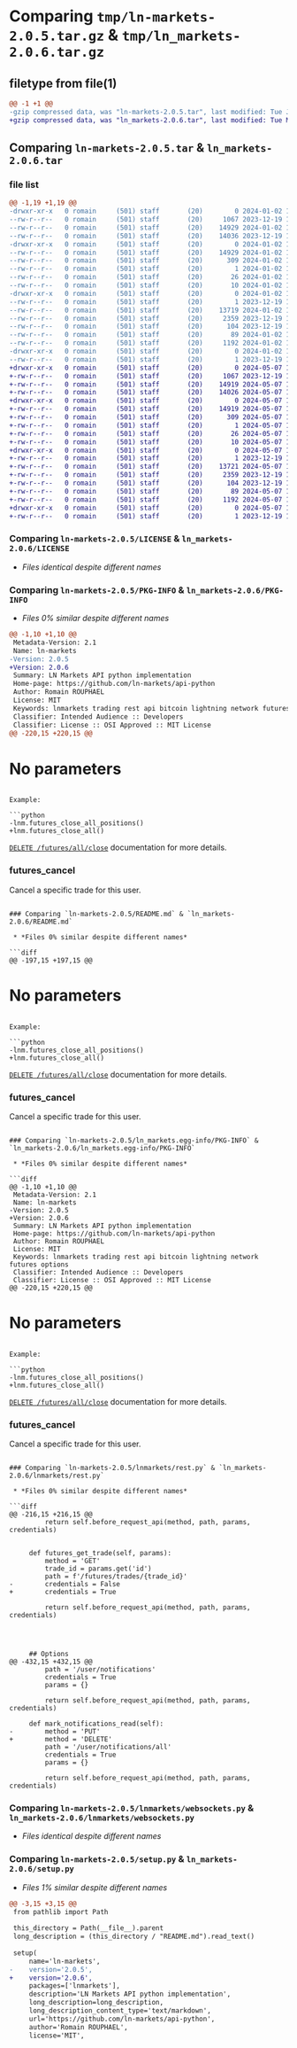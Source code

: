 # Comparing `tmp/ln-markets-2.0.5.tar.gz` & `tmp/ln_markets-2.0.6.tar.gz`

## filetype from file(1)

```diff
@@ -1 +1 @@
-gzip compressed data, was "ln-markets-2.0.5.tar", last modified: Tue Jan  2 15:18:16 2024, max compression
+gzip compressed data, was "ln_markets-2.0.6.tar", last modified: Tue May  7 16:29:45 2024, max compression
```

## Comparing `ln-markets-2.0.5.tar` & `ln_markets-2.0.6.tar`

### file list

```diff
@@ -1,19 +1,19 @@
-drwxr-xr-x   0 romain     (501) staff       (20)        0 2024-01-02 15:18:16.399321 ln-markets-2.0.5/
--rw-r--r--   0 romain     (501) staff       (20)     1067 2023-12-19 14:58:01.000000 ln-markets-2.0.5/LICENSE
--rw-r--r--   0 romain     (501) staff       (20)    14929 2024-01-02 15:18:16.399109 ln-markets-2.0.5/PKG-INFO
--rw-r--r--   0 romain     (501) staff       (20)    14036 2023-12-19 14:58:01.000000 ln-markets-2.0.5/README.md
-drwxr-xr-x   0 romain     (501) staff       (20)        0 2024-01-02 15:18:16.398916 ln-markets-2.0.5/ln_markets.egg-info/
--rw-r--r--   0 romain     (501) staff       (20)    14929 2024-01-02 15:18:16.000000 ln-markets-2.0.5/ln_markets.egg-info/PKG-INFO
--rw-r--r--   0 romain     (501) staff       (20)      309 2024-01-02 15:18:16.000000 ln-markets-2.0.5/ln_markets.egg-info/SOURCES.txt
--rw-r--r--   0 romain     (501) staff       (20)        1 2024-01-02 15:18:16.000000 ln-markets-2.0.5/ln_markets.egg-info/dependency_links.txt
--rw-r--r--   0 romain     (501) staff       (20)       26 2024-01-02 15:18:16.000000 ln-markets-2.0.5/ln_markets.egg-info/requires.txt
--rw-r--r--   0 romain     (501) staff       (20)       10 2024-01-02 15:18:16.000000 ln-markets-2.0.5/ln_markets.egg-info/top_level.txt
-drwxr-xr-x   0 romain     (501) staff       (20)        0 2024-01-02 15:18:16.398639 ln-markets-2.0.5/lnmarkets/
--rw-r--r--   0 romain     (501) staff       (20)        1 2023-12-19 14:58:01.000000 ln-markets-2.0.5/lnmarkets/__init__.py
--rw-r--r--   0 romain     (501) staff       (20)    13719 2024-01-02 15:17:54.000000 ln-markets-2.0.5/lnmarkets/rest.py
--rw-r--r--   0 romain     (501) staff       (20)     2359 2023-12-19 14:58:01.000000 ln-markets-2.0.5/lnmarkets/websockets.py
--rw-r--r--   0 romain     (501) staff       (20)      104 2023-12-19 14:58:01.000000 ln-markets-2.0.5/pyproject.toml
--rw-r--r--   0 romain     (501) staff       (20)       89 2024-01-02 15:18:16.399482 ln-markets-2.0.5/setup.cfg
--rw-r--r--   0 romain     (501) staff       (20)     1192 2024-01-02 15:17:54.000000 ln-markets-2.0.5/setup.py
-drwxr-xr-x   0 romain     (501) staff       (20)        0 2024-01-02 15:18:16.398760 ln-markets-2.0.5/tests/
--rw-r--r--   0 romain     (501) staff       (20)        1 2023-12-19 14:58:01.000000 ln-markets-2.0.5/tests/test_node_state.py
+drwxr-xr-x   0 romain     (501) staff       (20)        0 2024-05-07 16:29:45.937348 ln_markets-2.0.6/
+-rw-r--r--   0 romain     (501) staff       (20)     1067 2023-12-19 14:58:01.000000 ln_markets-2.0.6/LICENSE
+-rw-r--r--   0 romain     (501) staff       (20)    14919 2024-05-07 16:29:45.937222 ln_markets-2.0.6/PKG-INFO
+-rw-r--r--   0 romain     (501) staff       (20)    14026 2024-05-07 16:29:24.000000 ln_markets-2.0.6/README.md
+drwxr-xr-x   0 romain     (501) staff       (20)        0 2024-05-07 16:29:45.936995 ln_markets-2.0.6/ln_markets.egg-info/
+-rw-r--r--   0 romain     (501) staff       (20)    14919 2024-05-07 16:29:45.000000 ln_markets-2.0.6/ln_markets.egg-info/PKG-INFO
+-rw-r--r--   0 romain     (501) staff       (20)      309 2024-05-07 16:29:45.000000 ln_markets-2.0.6/ln_markets.egg-info/SOURCES.txt
+-rw-r--r--   0 romain     (501) staff       (20)        1 2024-05-07 16:29:45.000000 ln_markets-2.0.6/ln_markets.egg-info/dependency_links.txt
+-rw-r--r--   0 romain     (501) staff       (20)       26 2024-05-07 16:29:45.000000 ln_markets-2.0.6/ln_markets.egg-info/requires.txt
+-rw-r--r--   0 romain     (501) staff       (20)       10 2024-05-07 16:29:45.000000 ln_markets-2.0.6/ln_markets.egg-info/top_level.txt
+drwxr-xr-x   0 romain     (501) staff       (20)        0 2024-05-07 16:29:45.936687 ln_markets-2.0.6/lnmarkets/
+-rw-r--r--   0 romain     (501) staff       (20)        1 2023-12-19 14:58:01.000000 ln_markets-2.0.6/lnmarkets/__init__.py
+-rw-r--r--   0 romain     (501) staff       (20)    13721 2024-05-07 16:29:24.000000 ln_markets-2.0.6/lnmarkets/rest.py
+-rw-r--r--   0 romain     (501) staff       (20)     2359 2023-12-19 14:58:01.000000 ln_markets-2.0.6/lnmarkets/websockets.py
+-rw-r--r--   0 romain     (501) staff       (20)      104 2023-12-19 14:58:01.000000 ln_markets-2.0.6/pyproject.toml
+-rw-r--r--   0 romain     (501) staff       (20)       89 2024-05-07 16:29:45.937525 ln_markets-2.0.6/setup.cfg
+-rw-r--r--   0 romain     (501) staff       (20)     1192 2024-05-07 16:29:24.000000 ln_markets-2.0.6/setup.py
+drwxr-xr-x   0 romain     (501) staff       (20)        0 2024-05-07 16:29:45.936812 ln_markets-2.0.6/tests/
+-rw-r--r--   0 romain     (501) staff       (20)        1 2023-12-19 14:58:01.000000 ln_markets-2.0.6/tests/test_node_state.py
```

### Comparing `ln-markets-2.0.5/LICENSE` & `ln_markets-2.0.6/LICENSE`

 * *Files identical despite different names*

### Comparing `ln-markets-2.0.5/PKG-INFO` & `ln_markets-2.0.6/PKG-INFO`

 * *Files 0% similar despite different names*

```diff
@@ -1,10 +1,10 @@
 Metadata-Version: 2.1
 Name: ln-markets
-Version: 2.0.5
+Version: 2.0.6
 Summary: LN Markets API python implementation
 Home-page: https://github.com/ln-markets/api-python
 Author: Romain ROUPHAEL
 License: MIT
 Keywords: lnmarkets trading rest api bitcoin lightning network futures options
 Classifier: Intended Audience :: Developers
 Classifier: License :: OSI Approved :: MIT License
@@ -220,15 +220,15 @@
 ```
 # No parameters
 ```
 
 Example:
 
 ```python
-lnm.futures_close_all_positions()
+lnm.futures_close_all()
 ```
 
 [`DELETE /futures/all/close`](https://docs.lnmarkets.com/api/v2) documentation for more details.
 
 ### futures_cancel
 
 Cancel a specific trade for this user.
```

### Comparing `ln-markets-2.0.5/README.md` & `ln_markets-2.0.6/README.md`

 * *Files 0% similar despite different names*

```diff
@@ -197,15 +197,15 @@
 ```
 # No parameters
 ```
 
 Example:
 
 ```python
-lnm.futures_close_all_positions()
+lnm.futures_close_all()
 ```
 
 [`DELETE /futures/all/close`](https://docs.lnmarkets.com/api/v2) documentation for more details.
 
 ### futures_cancel
 
 Cancel a specific trade for this user.
```

### Comparing `ln-markets-2.0.5/ln_markets.egg-info/PKG-INFO` & `ln_markets-2.0.6/ln_markets.egg-info/PKG-INFO`

 * *Files 0% similar despite different names*

```diff
@@ -1,10 +1,10 @@
 Metadata-Version: 2.1
 Name: ln-markets
-Version: 2.0.5
+Version: 2.0.6
 Summary: LN Markets API python implementation
 Home-page: https://github.com/ln-markets/api-python
 Author: Romain ROUPHAEL
 License: MIT
 Keywords: lnmarkets trading rest api bitcoin lightning network futures options
 Classifier: Intended Audience :: Developers
 Classifier: License :: OSI Approved :: MIT License
@@ -220,15 +220,15 @@
 ```
 # No parameters
 ```
 
 Example:
 
 ```python
-lnm.futures_close_all_positions()
+lnm.futures_close_all()
 ```
 
 [`DELETE /futures/all/close`](https://docs.lnmarkets.com/api/v2) documentation for more details.
 
 ### futures_cancel
 
 Cancel a specific trade for this user.
```

### Comparing `ln-markets-2.0.5/lnmarkets/rest.py` & `ln_markets-2.0.6/lnmarkets/rest.py`

 * *Files 0% similar despite different names*

```diff
@@ -216,15 +216,15 @@
         return self.before_request_api(method, path, params, credentials)
     
     
     def futures_get_trade(self, params):
         method = 'GET'
         trade_id = params.get('id')  
         path = f'/futures/trades/{trade_id}'
-        credentials = False
+        credentials = True
 
         return self.before_request_api(method, path, params, credentials)
 
     
 
 
     ## Options
@@ -432,15 +432,15 @@
         path = '/user/notifications'
         credentials = True
         params = {}
         
         return self.before_request_api(method, path, params, credentials)
     
     def mark_notifications_read(self):
-        method = 'PUT'
+        method = 'DELETE'
         path = '/user/notifications/all'
         credentials = True
         params = {}
         
         return self.before_request_api(method, path, params, credentials)
```

### Comparing `ln-markets-2.0.5/lnmarkets/websockets.py` & `ln_markets-2.0.6/lnmarkets/websockets.py`

 * *Files identical despite different names*

### Comparing `ln-markets-2.0.5/setup.py` & `ln_markets-2.0.6/setup.py`

 * *Files 1% similar despite different names*

```diff
@@ -3,15 +3,15 @@
 from pathlib import Path
 
 this_directory = Path(__file__).parent
 long_description = (this_directory / "README.md").read_text()
 
 setup(
     name='ln-markets',
-    version='2.0.5',
+    version='2.0.6',
     packages=['lnmarkets'],
     description='LN Markets API python implementation',
     long_description=long_description,
     long_description_content_type='text/markdown',
     url='https://github.com/ln-markets/api-python',
     author='Romain ROUPHAEL',
     license='MIT',
```

